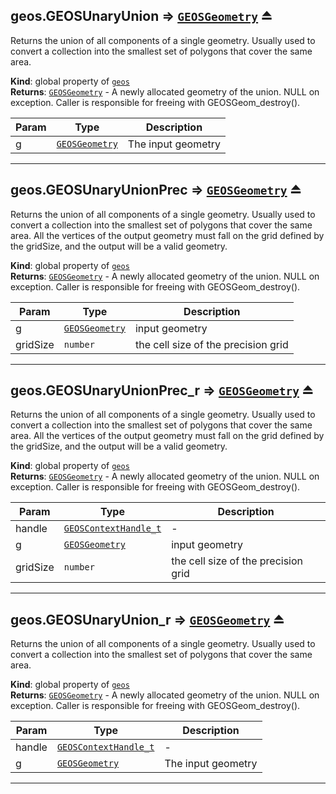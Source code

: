 <a name="exp_module_geos--geos.GEOSUnaryUnion"></a>

## geos.GEOSUnaryUnion ⇒ [<code>GEOSGeometry</code>](/typedefs-enums/typedefs-enums.html#GEOSGeometry) ⏏
Returns the union of all components of a single geometry. Usually used to convert a collection into the smallest set of polygons that cover the same area.

**Kind**: global property of [<code>geos</code>](/typedefs-enums/typedefs-enums.html#module_geos)  
**Returns**: [<code>GEOSGeometry</code>](/typedefs-enums/typedefs-enums.html#GEOSGeometry) - A newly allocated geometry of the union. NULL on exception. Caller is responsible for freeing with GEOSGeom_destroy().  

| Param | Type | Description |
| --- | --- | --- |
| g | [<code>GEOSGeometry</code>](/typedefs-enums/typedefs-enums.html#GEOSGeometry) | The input geometry |


---
<a name="exp_module_geos--geos.GEOSUnaryUnionPrec"></a>

## geos.GEOSUnaryUnionPrec ⇒ [<code>GEOSGeometry</code>](/typedefs-enums/typedefs-enums.html#GEOSGeometry) ⏏
Returns the union of all components of a single geometry. Usually used to convert a collection into the smallest set of polygons that cover the same area. All the vertices of the output geometry must fall on the grid defined by the gridSize, and the output will be a valid geometry.

**Kind**: global property of [<code>geos</code>](/typedefs-enums/typedefs-enums.html#module_geos)  
**Returns**: [<code>GEOSGeometry</code>](/typedefs-enums/typedefs-enums.html#GEOSGeometry) - A newly allocated geometry of the union. NULL on exception. Caller is responsible for freeing with GEOSGeom_destroy().  

| Param | Type | Description |
| --- | --- | --- |
| g | [<code>GEOSGeometry</code>](/typedefs-enums/typedefs-enums.html#GEOSGeometry) | input geometry |
| gridSize | <code>number</code> | the cell size of the precision grid |


---
<a name="exp_module_geos--geos.GEOSUnaryUnionPrec_r"></a>

## geos.GEOSUnaryUnionPrec\_r ⇒ [<code>GEOSGeometry</code>](/typedefs-enums/typedefs-enums.html#GEOSGeometry) ⏏
Returns the union of all components of a single geometry. Usually used to convert a collection into the smallest set of polygons that cover the same area. All the vertices of the output geometry must fall on the grid defined by the gridSize, and the output will be a valid geometry.

**Kind**: global property of [<code>geos</code>](/typedefs-enums/typedefs-enums.html#module_geos)  
**Returns**: [<code>GEOSGeometry</code>](/typedefs-enums/typedefs-enums.html#GEOSGeometry) - A newly allocated geometry of the union. NULL on exception. Caller is responsible for freeing with GEOSGeom_destroy().  

| Param | Type | Description |
| --- | --- | --- |
| handle | [<code>GEOSContextHandle\_t</code>](/typedefs-enums/typedefs-enums.html#GEOSContextHandle_t) | - |
| g | [<code>GEOSGeometry</code>](/typedefs-enums/typedefs-enums.html#GEOSGeometry) | input geometry |
| gridSize | <code>number</code> | the cell size of the precision grid |


---
<a name="exp_module_geos--geos.GEOSUnaryUnion_r"></a>

## geos.GEOSUnaryUnion\_r ⇒ [<code>GEOSGeometry</code>](/typedefs-enums/typedefs-enums.html#GEOSGeometry) ⏏
Returns the union of all components of a single geometry. Usually used to convert a collection into the smallest set of polygons that cover the same area.

**Kind**: global property of [<code>geos</code>](/typedefs-enums/typedefs-enums.html#module_geos)  
**Returns**: [<code>GEOSGeometry</code>](/typedefs-enums/typedefs-enums.html#GEOSGeometry) - A newly allocated geometry of the union. NULL on exception. Caller is responsible for freeing with GEOSGeom_destroy().  

| Param | Type | Description |
| --- | --- | --- |
| handle | [<code>GEOSContextHandle\_t</code>](/typedefs-enums/typedefs-enums.html#GEOSContextHandle_t) | - |
| g | [<code>GEOSGeometry</code>](/typedefs-enums/typedefs-enums.html#GEOSGeometry) | The input geometry |


---
